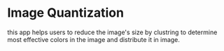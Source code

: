 # Image Quantization
this app helps users to reduce the image's size by clustring to determine most effective colors in the image and distribute it in image.
